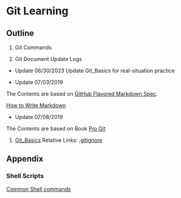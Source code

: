 # Git Learning
## Outline
1. Git Commands


2. Git Document Update Logs


* Update 06/30/2023
Update Git_Basics for real-situation practice

* Update 07/03/2019

The Contents are based on [GitHub Flavored Markdown Spec](https://github.github.com/gfm/).

[How to Write Markdown](Markdown.md)

* Update 07/08/2019

The Contents are based on Book [Pro Git](https://progit2.s3.amazonaws.com/en/2016-03-22-f3531/progit-en.1084.pdf)

  1. [Git_Basics](Git_Basics.git)
     Relative Links: [.gitignore](https://github.com/github/gitignore)

## Appendix
### Shell Scripts
[Common Shell commands](Shell_commands.sh)
